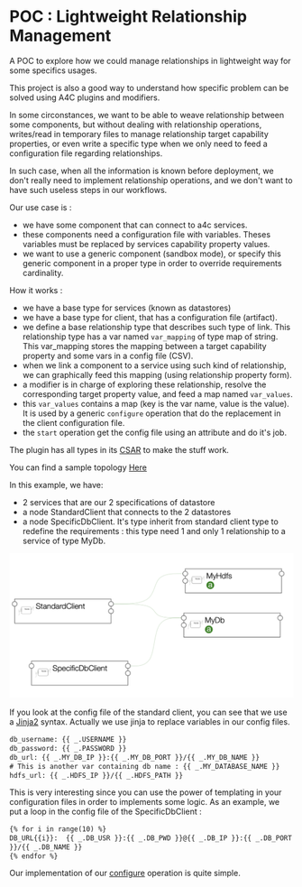 # POC : Lightweight Relationship Management
A POC to explore how we could manage relationships in lightweight way for some specifics usages.

This project is also a good way to understand how specific problem can be solved using A4C plugins and modifiers.

In some circonstances, we want to be able to weave relationship between some components, 
but without dealing with relationship operations, writes/read in temporary files to manage relationship 
target capability properties, or even write a specific type when we only need to feed a configuration file regarding relationships.

In such case, when all the information is known before deployment, we don't really need to implement relationship operations, 
and we don't want to have such useless steps in our workflows.

Our use case is :
- we have some component that can connect to a4c services.
- these components need a configuration file with variables. Theses variables must be
replaced by services capability property values.
- we want to use a generic component (sandbox mode), or specify this generic component in a proper type in order to override requirements cardinality.

How it works : 

- we have a base type for services (known as datastores)
- we have a base type for client, that has a configuration file (artifact).
- we define a base relationship type that describes such type of link. This relationship type has
a var named `var_mapping` of type map of string. This var_mapping stores the mapping between a target capability property and some vars in a config file (CSV).
- when we link a component to a service using such kind of relationship, we can graphically feed this mapping (using relationship property form).
- a modifier is in charge of exploring these relationship, resolve the corresponding target property value, and feed a map named `var_values`.
- this `var_values` contains a map (key is the var name, value is the value). It is used by a generic `configure` operation that do the replacement in the client configuration file.
- the `start` operation get the config file using an attribute and do it's job.

The plugin has all types in its [CSAR](src/main/resources/csar) to make the stuff work.

You can find a sample topology [Here](src/test/resources/csar/types.yml)

In this example, we have:
- 2 services that are our 2 specifications of datastore
- a node StandardClient that connects to the 2 datastores
- a node SpecificDbClient. It's type inherit from standard client type to redefine the requirements : this type need 1 and only 1 relationship to a service of type MyDb.

![Sample Topology](src/test/resources/doc/sampleTopolopgy.png?raw=true "Sample Topology")

If you look at the config file of the standard client, you can see that we use a [Jinja2](https://jinja.palletsprojects.com/en/2.11.x/) syntax. Actually we use jinja to replace variables in our config files.

```
db_username: {{ _.USERNAME }}
db_password: {{ _.PASSWORD }}
db_url: {{ _.MY_DB_IP }}:{{ _.MY_DB_PORT }}/{{ _.MY_DB_NAME }}
# This is another var containing db name : {{ _.MY_DATABASE_NAME }}
hdfs_url: {{ _.HDFS_IP }}/{{ _.HDFS_PATH }}
```

This is very interesting since you can use the power of templating in your configuration files in order to implements some logic.
As an example, we put a loop in the config file of the SpecificDbClient : 

```
{% for i in range(10) %}
DB_URL{{i}}:  {{ _.DB_USR }}:{{ _.DB_PWD }}@{{ _.DB_IP }}:{{ _.DB_PORT }}/{{ _.DB_NAME }}
{% endfor %}
```

Our implementation of our [configure](src/main/resources/csar/playbook/configure.yml) operation is quite simple. 

